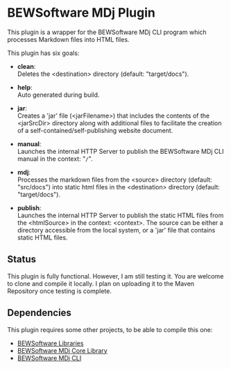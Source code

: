 # BEWSoftware MDj Plugin

This plugin is a wrapper for the BEWSoftware MDj CLI program which processes 
Markdown files into HTML files.

This plugin has six goals:

- <b>clean</b>:  
Deletes the &lt;destination&gt; directory (default: "target/docs").

- <b>help</b>:  
Auto generated during build.

- <b>jar</b>:  
Creates a 'jar' file (&lt;jarFilename&gt;) that includes the contents of the 
&lt;jarSrcDir&gt; directory along with additional files to facilitate the 
creation of a self-contained/self-publishing website document.

- <b>manual</b>:  
Launches the internal HTTP Server to publish the BEWSoftware MDj CLI manual
in the context: "`/`".

- <b>mdj</b>:  
Processes the markdown files from the &lt;source&gt; directory (default: "src/docs") 
into static html files in the &lt;destination&gt; directory (default: "target/docs").  

- <b>publish</b>:  
Launches the internal HTTP Server to publish the static HTML files from the 
&lt;htmlSource&gt; in the context: &lt;context&gt;.  The source can be either 
a directory accessible from the local system, or a 'jar' file that contains static
HTML files.

## Status
This plugin is fully functional.  However, I am still testing it.  You are welcome to
clone and compile it locally.  I plan on uploading it to the Maven Repository
once testing is complete.

## Dependencies
This plugin requires some other projects, to be able to compile this one:

- [BEWSoftware Libraries][bewl]
- [BEWSoftware MDj Core Library][mjc]
- [BEWSoftware MDj CLI][mc]


[bewl]:https://github.com/bewillcott/bewsoftware-libs
[mjc]:https://github.com/bewillcott/bewsoftware-mdj
[mc]:https://github.com/bewillcott/bewsoftware-mdj-cli
 
